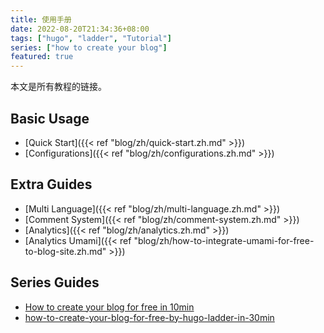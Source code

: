 ```yaml
---
title: 使用手册
date: 2022-08-20T21:34:36+08:00
tags: ["hugo", "ladder", "Tutorial"]
series: ["how to create your blog"]
featured: true
---
```

本文是所有教程的链接。
<!--more-->
## Basic Usage

* [Quick Start]({{< ref "blog/zh/quick-start.zh.md" >}})
* [Configurations]({{< ref "blog/zh/configurations.zh.md" >}})

## Extra Guides

* [Multi Language]({{< ref "blog/zh/multi-language.zh.md" >}})
* [Comment System]({{< ref "blog/zh/comment-system.zh.md" >}})
* [Analytics]({{< ref "blog/zh/analytics.zh.md" >}})
* [Analytics Umami]({{< ref "blog/zh/how-to-integrate-umami-for-free-to-blog-site.zh.md" >}})

## Series Guides

* [How to create your blog for free in 10min](https://guangzhengli.com/blog/zh/how-to-create-your-blog-for-free-in-10min/)
* [how-to-create-your-blog-for-free-by-hugo-ladder-in-30min](https://guangzhengli.com/blog/zh/how-to-create-your-blog-for-free-by-hugo-ladder-in-30min/)
